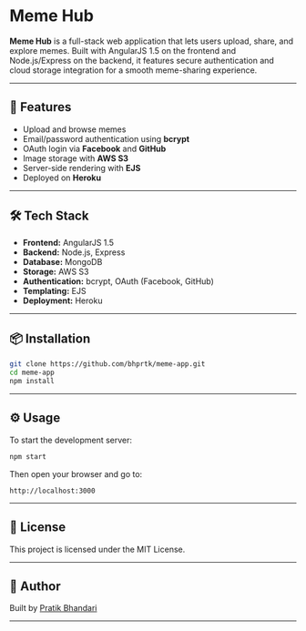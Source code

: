 # Meme Hub

**Meme Hub** is a full-stack web application that lets users upload, share, and explore memes. Built with AngularJS 1.5 on the frontend and Node.js/Express on the backend, it features secure authentication and cloud storage integration for a smooth meme-sharing experience.

---

## 🚀 Features

- Upload and browse memes
- Email/password authentication using **bcrypt**
- OAuth login via **Facebook** and **GitHub**
- Image storage with **AWS S3**
- Server-side rendering with **EJS**
- Deployed on **Heroku**

---

## 🛠 Tech Stack

- **Frontend:** AngularJS 1.5  
- **Backend:** Node.js, Express  
- **Database:** MongoDB  
- **Storage:** AWS S3  
- **Authentication:** bcrypt, OAuth (Facebook, GitHub)  
- **Templating:** EJS  
- **Deployment:** Heroku  

---

## 📦 Installation

```bash
git clone https://github.com/bhprtk/meme-app.git
cd meme-app
npm install
```

---

## ⚙️ Usage

To start the development server:

```bash
npm start
```

Then open your browser and go to:

```
http://localhost:3000
```

---

## 📄 License

This project is licensed under the MIT License.

---

## 👤 Author

Built by [Pratik Bhandari](https://bhprtk.com)

---

